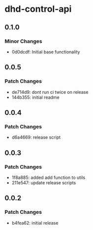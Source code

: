 # dhd-control-api

## 0.1.0

### Minor Changes

- 0d0dcdf: Initial base functionality

## 0.0.5

### Patch Changes

- de714d9: dont run ci twice on release
- 144b355: initial readme

## 0.0.4

### Patch Changes

- d6a4669: release script

## 0.0.3

### Patch Changes

- 1f8a885: added add function to utils
- 211e547: update release scripts

## 0.0.2

### Patch Changes

- b4fea62: initial release
